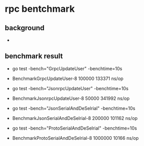 # rpc bentchmark

## background
- 
## benchmark result
- go test -bench="GrpcUpdateUser" -benchtime=10s 
- BenchmarkGrpcUpdateUser-8           100000            133371 ns/op

- go test -bench="JsonrpcUpdateUser" -benchtime=10s
- BenchmarkJsonrpcUpdateUser-8              50000            341992 ns/op

- go test -bench="JsonSerialAndDeSelrial" -benchtime=10s
- BenchmarkJsonSerialAndDeSelrial-8           200000            101162 ns/op

- go test -bench="ProtoSerialAndDeSelrial" -benchtime=10s
- BenchmarkProtoSerialAndDeSelrial-8        1000000             10166 ns/op

